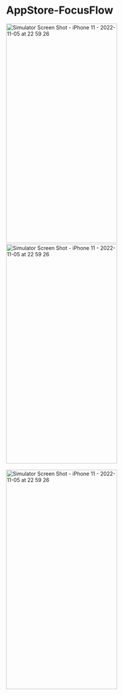 # AppStore-FocusFlow

<img src="https://github.com/EmreUSL/AppStore-FocusFlow/assets/109242794/2a0d76af-8d19-4c5a-af67-1d48e2bea8d8g" 
  alt="Simulator Screen Shot - iPhone 11 - 2022-11-05 at 22 59 26" width="300" height="593"/>
  &nbsp;
<img src="https://github.com/EmreUSL/AppStore-FocusFlow/assets/109242794/cbc165af-ed99-4074-9b99-135a6eeb84d7" 
  alt="Simulator Screen Shot - iPhone 11 - 2022-11-05 at 22 59 26" width="300" height="593"/>
  &nbsp;
  
<img src="https://github.com/EmreUSL/AppStore-FocusFlow/assets/109242794/8eebab69-6c44-4f1b-a12c-19d2102405e0" 
  alt="Simulator Screen Shot - iPhone 11 - 2022-11-05 at 22 59 26" width="300" height="593"/>
  
